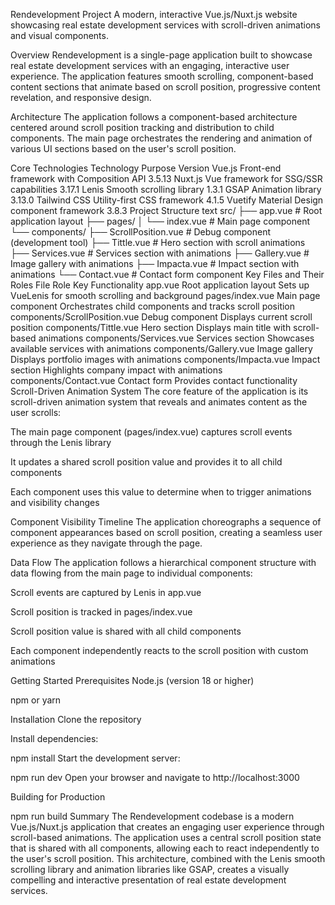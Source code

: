 Rendevelopment Project
A modern, interactive Vue.js/Nuxt.js website showcasing real estate development services with scroll-driven animations and visual components.

Overview
Rendevelopment is a single-page application built to showcase real estate development services with an engaging, interactive user experience. The application features smooth scrolling, component-based content sections that animate based on scroll position, progressive content revelation, and responsive design.

Architecture
The application follows a component-based architecture centered around scroll position tracking and distribution to child components. The main page orchestrates the rendering and animation of various UI sections based on the user's scroll position.

Core Technologies
Technology	Purpose	Version
Vue.js	Front-end framework with Composition API	3.5.13
Nuxt.js	Vue framework for SSG/SSR capabilities	3.17.1
Lenis	Smooth scrolling library	1.3.1
GSAP	Animation library	3.13.0
Tailwind CSS	Utility-first CSS framework	4.1.5
Vuetify	Material Design component framework	3.8.3
Project Structure
text
src/
├── app.vue                 # Root application layout
├── pages/
│   └── index.vue          # Main page component
└── components/
    ├── ScrollPosition.vue # Debug component (development tool)
    ├── Tittle.vue         # Hero section with scroll animations
    ├── Services.vue       # Services section with animations
    ├── Gallery.vue        # Image gallery with animations
    ├── Impacta.vue        # Impact section with animations
    └── Contact.vue        # Contact form component
Key Files and Their Roles
File	Role	Key Functionality
app.vue	Root application layout	Sets up VueLenis for smooth scrolling and background
pages/index.vue	Main page component	Orchestrates child components and tracks scroll position
components/ScrollPosition.vue	Debug component	Displays current scroll position
components/Tittle.vue	Hero section	Displays main title with scroll-based animations
components/Services.vue	Services section	Showcases available services with animations
components/Gallery.vue	Image gallery	Displays portfolio images with animations
components/Impacta.vue	Impact section	Highlights company impact with animations
components/Contact.vue	Contact form	Provides contact functionality
Scroll-Driven Animation System
The core feature of the application is its scroll-driven animation system that reveals and animates content as the user scrolls:

The main page component (pages/index.vue) captures scroll events through the Lenis library

It updates a shared scroll position value and provides it to all child components

Each component uses this value to determine when to trigger animations and visibility changes

Component Visibility Timeline
The application choreographs a sequence of component appearances based on scroll position, creating a seamless user experience as they navigate through the page.

Data Flow
The application follows a hierarchical component structure with data flowing from the main page to individual components:

Scroll events are captured by Lenis in app.vue

Scroll position is tracked in pages/index.vue

Scroll position value is shared with all child components

Each component independently reacts to the scroll position with custom animations

Getting Started
Prerequisites
Node.js (version 18 or higher)

npm or yarn

Installation
Clone the repository

Install dependencies:


npm install
Start the development server:


npm run dev
Open your browser and navigate to http://localhost:3000

Building for Production

npm run build
Summary
The Rendevelopment codebase is a modern Vue.js/Nuxt.js application that creates an engaging user experience through scroll-based animations. The application uses a central scroll position state that is shared with all components, allowing each to react independently to the user's scroll position. This architecture, combined with the Lenis smooth scrolling library and animation libraries like GSAP, creates a visually compelling and interactive presentation of real estate development services.

